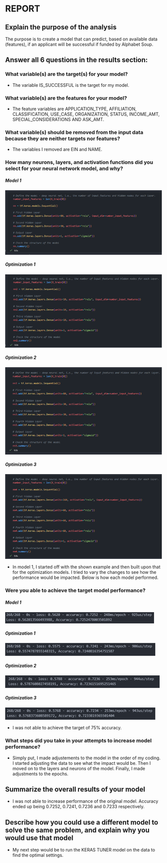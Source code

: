 # REPORT

## Explain the purpose of the analysis

The purpose is to create a model that can predict, based on available data (features), if an applicant will be successful if funded by Alphabet Soup.


## Answer all 6 questions in the results section:


### What variable(s) are the target(s) for your model?
* The variable IS_SUCCESSFUL is the target for my model.


### What variable(s) are the features for your model?
* The feature variables are APPLICATION_TYPE, AFFILIATION, CLASSIFICATION, USE_CASE, ORGANIZATION, STATUS, INCOME_AMT, SPECIAL_CONSIDERATIONS AND ASK_AMT.


### What variable(s) should be removed from the input data because they are neither targets nor features?
* The variables I removed are EIN and NAME.


### How many neurons, layers, and activation functions did you select for your neural network model, and why?

##### Model 1
![Alt text](image-3.png)

##### Optimization 1
![Alt text](image-5.png)

##### Optimization 2
![Alt text](image-6.png)

##### Optimization 3
![Alt text](image-7.png)

* In model 1, I started off with the shown example and then built upon that for the optimization models. I tried to vary the changes to see how the performance would be impacted. Below is how each model performed.


### Were you able to achieve the target model performance?

##### Model 1
![Alt text](image.png)

##### Optimization 1
![Alt text](image-1.png)

##### Optimization 2
![Alt text](image-2.png)

##### Optimization 3
![Alt text](image-8.png)

* I was not able to achieve the target of 75% accuracy. 


### What steps did you take in your attempts to increase model performance?
* Simply put, I made adjustements to the model in the order of my coding. I started adjusting the data to see what the impact would be. Then I moved on to the layers and neurons of the model. Finally, I made adjustments to the epochs.


## Summarize the overall results of your model
* I was not able to increase performance of the original model. Accuracy ended up being 0.7252, 0.7241, 0.7236 and 0.7233 respectively. 

## Describe how you could use a different model to solve the same problem, and explain why you would use that model
* My next step would be to run the KERAS TUNER model on the data to find the optimal settings.